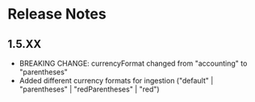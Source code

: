 # Release Notes

## 1.5.XX
- BREAKING CHANGE: currencyFormat changed from "accounting" to "parentheses"
- Added different currency formats for ingestion ("default" | "parentheses" | "redParentheses" | "red")